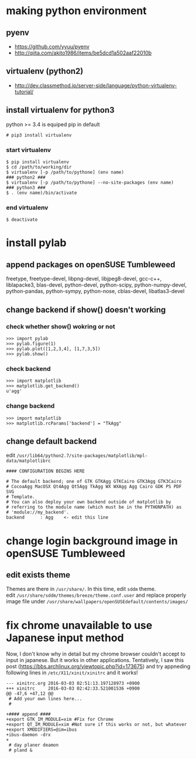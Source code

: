 # making python environment

## pyenv

- https://github.com/yyuu/pyenv
- http://qiita.com/akito1986/items/be5dcd1a502aaf22010b

## virtualenv (python2)

- http://dev.classmethod.jp/server-side/language/python-virtualenv-tutorial/

## install virtualenv for python3

python >= 3.4 is equiped pip in default

    # pip3 install virtualenv

### start virtualenv

    $ pip install virtualenv
    $ cd /path/to/working/dir
    $ virtualenv [-p /path/to/pythone] (env name)                       ### python2 ###
    $ virtualenv [-p /path/to/pythone] --no-site-packages (env name)    ### python3 ###
    $ . (env name)/bin/activate

### end virtualenv
    
    $ deactivate

# install pylab

## append packages on openSUSE Tumbleweed

freetype, freetype-devel, libpng-devel, libjpeg8-devel, gcc-c++, liblapacke3, blas-devel, python-devel, python-scipy, 
python-numpy-devel, python-pandas, python-sympy, python-nose, cblas-devel, libatlas3-devel

## change backend if show() doesn't working

### check whether show() wokring or not

    >>> import pylab
    >>> pylab.figure(1)
    >>> pylab.plot([1,2,3,4], [1,7,3,5])
    >>> pylab.show()

### check backend

    >>> import matplotlib
    >>> matplotlib.get_backend()
    u'agg'

### change backend

    >>> import matplotlib
    >>> matplotlib.rcParams['backend'] = "TkAgg"

## change default backend

edit `/usr/lib64/python2.7/site-packages/matplotlib/mpl-data/matplotlibrc`

    #### CONFIGURATION BEGINS HERE
    
    # The default backend; one of GTK GTKAgg GTKCairo GTK3Agg GTK3Cairo
    # CocoaAgg MacOSX Qt4Agg Qt5Agg TkAgg WX WXAgg Agg Cairo GDK PS PDF SVG
    # Template.
    # You can also deploy your own backend outside of matplotlib by
    # referring to the module name (which must be in the PYTHONPATH) as
    # 'module://my_backend'.
    backend      : Agg    <- edit this line


# change login background image in openSUSE Tumbleweed

## edit exists theme

Themes are there in `/usr/share/`. In this time, edit `sddm` theme.  
edit `/usr/share/sddm/themes/breeze/theme.conf.user` and replace properly image file under `/usr/share/wallpapers/openSUSEdefault/contents/images/`

# fix chrome unavailable to use Japanese input method

Now, I don't know why in detail but my chrome browser couldn't accept to input in japanese. But it works in other applications.
Tentatively, I saw this post (https://bbs.archlinux.org/viewtopic.php?id=173675) and try appneding following lines in `/etc/X11/xinit/xinitrc` and it works!

```
--- xinitrc.org 2016-03-03 02:51:13.197128973 +0900
+++ xinitrc     2016-03-03 02:42:33.521001536 +0900
@@ -47,6 +47,12 @@
 # Add your own lines here...
 #
 
+#### append ####
+export GTK_IM_MODULE=xim #Fix for Chrome
+export QT_IM_MODULE=xim #Not sure if this works or not, but whatever
+export XMODIFIERS=@im=ibus
+ibus-daemon -drx
+
 # day planer deamon
 # pland &
 
```
